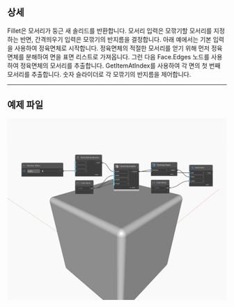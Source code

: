 ## 상세
Fillet은 모서리가 둥근 새 솔리드를 반환합니다. 모서리 입력은 모깎기할 모서리를 지정하는 반면, 간격띄우기 입력은 모깎기의 반지름을 결정합니다. 아래 예에서는 기본 입력을 사용하여 정육면체로 시작합니다. 정육면체의 적절한 모서리를 얻기 위해 먼저 정육면체를 분해하여 면을 표면 리스트로 가져옵니다. 그런 다음 Face.Edges 노드를 사용하여 정육면체의 모서리를 추출합니다. GetItemAtIndex를 사용하여 각 면의 첫 번째 모서리를 추출합니다. 숫자 슬라이더로 각 모깎기의 반지름을 제어합니다.
___
## 예제 파일

![Fillet](./Autodesk.DesignScript.Geometry.Solid.Fillet_img.jpg)

